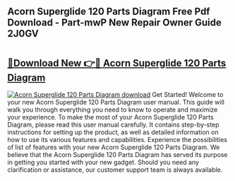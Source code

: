 ## Acorn Superglide 120 Parts Diagram Free Pdf Download - Part-mwP New Repair Owner Guide 2J0GV

# <h2><a href="http://dfjm9b.blite.top/?on=Acorn+Superglide+120+Parts+Diagram">🔗Download New 👉🔴 Acorn Superglide 120 Parts Diagram</a></h2>

[![Acorn Superglide 120 Parts Diagram download](https://i.imgur.com/lujVjoI.png)](http://dfjm9b.blite.top/?on=Acorn+Superglide+120+Parts+Diagram)
Get Started! Welcome to your new Acorn Superglide 120 Parts Diagram user manual. This guide will walk you through everything you need to know to operate and maximize your experience. To make the most of your Acorn Superglide 120 Parts Diagram, please read this user manual carefully. It contains step-by-step instructions for setting up the product, as well as detailed information on how to use its various features and capabilities. Experience the possibilities of list of features with your new Acorn Superglide 120 Parts Diagram. We believe that the Acorn Superglide 120 Parts Diagram has served its purpose in getting you started with your new gadget. Should you need any clarification or assistance, our customer support team is always available.
